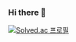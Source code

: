 ### Hi there 👋
[![Solved.ac 프로필](http://mazassumnida.wtf/api/v2/generate_badge?boj=jiil2000)](https://solved.ac/jiil2000)
<!--
**kimjiil/kimjiil** is a ✨ _special_ ✨ repository because its `README.md` (this file) appears on your GitHub profile.

Here are some ideas to get you started:

- 🔭 I’m currently working on ...
- 🌱 I’m currently learning ...
- 👯 I’m looking to collaborate on ...
- 🤔 I’m looking for help with ...
- 💬 Ask me about ...
- 📫 How to reach me: ...
- 😄 Pronouns: ...
- ⚡ Fun fact: ...
-->
